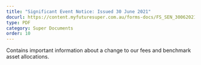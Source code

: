 ```yaml
---
title: "Significant Event Notice: Issued 30 June 2021"
docurl: https://content.myfuturesuper.com.au/forms-docs/FS_SEN_30062021.pdf
type: PDF
category: Super Documents
order: 10
---
```


Contains important information about a change to our fees and benchmark asset allocations.
